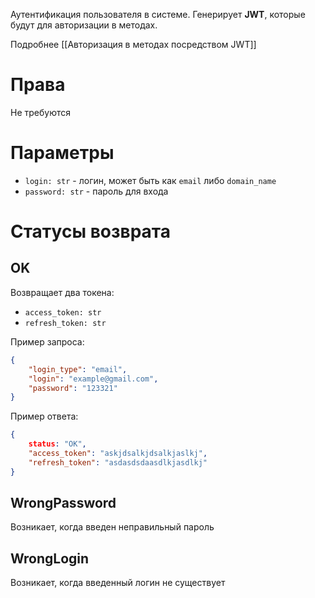 Аутентификация пользователя в системе. Генерирует **JWT**, которые будут для авторизации в методах.

Подробнее [[Авторизация в методах посредством JWT]]

# Права
Не требуются

# Параметры
* `login: str` - логин, может быть как `email` либо `domain_name`
* `password: str` - пароль для входа

# Статусы возврата

## OK

Возвращает два токена:
* `access_token: str` 
* `refresh_token: str`

Пример запроса:
```json
{
	"login_type": "email",
	"login": "example@gmail.com",
	"password": "123321"
}
```
Пример ответа:

```json
{
	status: "OK",
	"access_token": "askjdsalkjdsalkjaslkj",
	"refresh_token": "asdasdsdaasdlkjasdlkj"
}
```

## WrongPassword
Возникает, когда введен неправильный пароль

## WrongLogin
Возникает, когда введенный логин не существует

